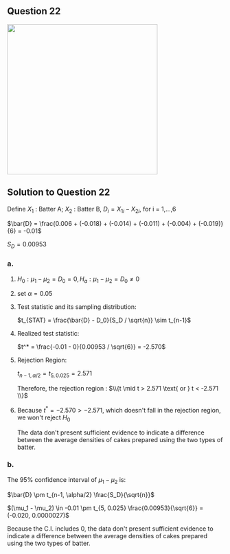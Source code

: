 ## Question 22
<img src = "https://github.com/user-attachments/assets/5c38caf0-5931-482a-a7bf-ff0bc3ffea1f" width = "350">

## Solution to Question 22

Define $X_1$ : Batter A; $X_2$ : Batter B, $D_i = X_{1i} - X_{2i}$, for i = 1,...,6

$\bar{D} = \frac{0.006 + (-0.018) + (-0.014) + (-0.011) + (-0.004) + (-0.019)}{6} = -0.01$

$S_D = 0.00953$

### a.

1. $H_0 : \mu_1 - \mu_2 = D_0 = 0, H_a : \mu_1 - \mu_2 = D_0 \neq 0$


2. set $\alpha = 0.05$


3. Test statistic and its sampling distribution:

   $t_{STAT} = \frac{\bar{D} - D_0}{S_D / \sqrt{n}} \sim t_{n-1}$


4. Realized test statistic:

   $t^* = \frac{-0.01 - 0}{0.00953 / \sqrt{6}} = -2.570$


5. Rejection Region:

   $t_{n-1, \alpha / 2} = t_{5, 0.025} = 2.571$

   Therefore, the rejection region : $\\{t \mid t > 2.571 \text{ or } t < -2.571 \\}$


6. Because $t^* = -2.570 > -2.571$, which doesn't fall in the rejection region, we won't reject $H_0$

   The data don't present sufficient evidence to indicate a difference between the average densities of cakes prepared using the two types of batter.



### b.

The 95% confidence interval of $\mu_1 - \mu_2$ is:

$\bar{D} \pm t_{n-1, \alpha/2} \frac{S_D}{\sqrt{n}}$

$(\mu_1 - \mu_2) \in -0.01 \pm t_{5, 0.025} \frac{0.00953}{\sqrt{6}} = (-0.020, 0.0000027)$

Because the C.I. includes 0, the data don't present sufficient evidence to indicate a difference between the average densities of cakes prepared using the two types of batter.
